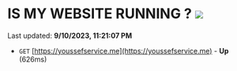 # IS MY WEBSITE RUNNING ? [![](https://img.shields.io/static/v1?label=Sponsor&message=%E2%9D%A4&logo=GitHub&color=%23fe8e86)](https://github.com/sponsors/<username>)

Last updated: **9/10/2023, 11:21:07 PM**

- `GET` [https://youssefservice.me](https://youssefservice.me) - **Up** (626ms)
